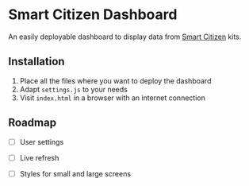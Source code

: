 # Smart Citizen Dashboard

An easily deployable dashboard to display data from [Smart Citizen](https://smartcitizen.me/) kits.

## Installation

1. Place all the files where you want to deploy the dashboard
2. Adapt `settings.js` to your needs
3. Visit `index.html` in a browser with an internet connection

## Roadmap

- [ ] User settings
- [ ] Live refresh
- [ ] Styles for small and large screens

